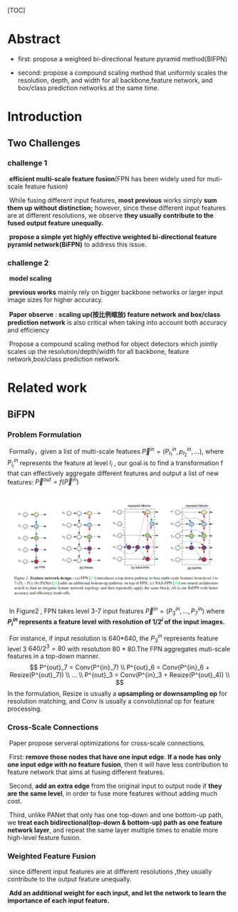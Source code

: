 [TOC]

# Abstract

- first: propose a weighted bi-directional feature pyramid method(BIFPN)

- second: propose a compound scaling method that uniformly scales the resolution, depth, and width for all backbone,feature network, and box/class prediction networks at the same time.



# Introduction



## Two Challenges

### challenge 1

​	**efficient multi-scale feature fusion**(FPN has been widely used for muti-scale feature fusion)

​	While fusing different input features, **most previous** works simply **sum them up without distinction;** however, since these different input features are at different resolutions, we observe **they usually contribute to the fused output feature unequally.**

​	**propose a simple yet highly effective weighted bi-directional feature pyramid network(BiFPN)** to address this issue.

### challenge 2

​	**model scaling**

​	**previous works** mainly rely on bigger backbone networks or larger input image sizes for higher accuracy.

​	**Paper observe** : **scaling up(按比例缩放) feature network and box/class prediction network** is also critical when taking into account both accuracy and efficiency

​	Propose a compound scaling method for object detectors which jointly scales up the resolution/depth/width for all backbone, feature network,box/class prediction network.



# Related work



## BiFPN

### Problem Formulation

​	Formally，given a list of multi-scale features $\overrightarrow{P}^{in} = (P^{in}_{l_1}, p^{in}_{l_2},...)$, where $P^{in}_{l_i}$ represents the feature at level $l_i$ , our goal is to find a transformation f that can effectively aggregate different features and output a list of new features: $\overrightarrow{P}^{out} = f(\overrightarrow{P}^{in})$ 

![](img/EDet-fpn.png)

​		In Figure2 , FPN takes level 3-7 input features $\overrightarrow{P}^{in} = (P^{in}_3,...,P^{in}_7)$  where **$P^{in}_i$ represents a feature level with resolution of $1/2^i$ of the input images.**

​			For instance, if input resolution is 640*640, the $P^{in}_3$ represents feature level 3 $640/2^3 = 80$ with resolution 80 * 80.The FPN aggregates muti-scale features in a top-down manner.
$$
P^{out}_7 = Conv(P^{in}_7) \\
P^{out}_6 = Conv(P^{in}_6 + Resize(P^{out}_7)) \\
... \\
P^{out}_3 = Conv(P^{in}_3 + Resize(P^{out}_4)) \\
$$
 	In the formulation, Resize is usually a **upsampling or downsampling op** for resolution matching, and Conv is usually a convolutional op for feature processing.



### Cross-Scale Connections

​		Paper propose serveral optimizations for cross-scale connections.

​		First: **remove those nodes that have one input edge**. **If a node has only one input edge with no feature fusion**, then it will have less contribution to feature network that aims at fusing different features.

​		Second, **add an extra edge** from the original input to output node if **they are the same level**, in order to fuse more features without adding much cost.

​	   Third, unlike PANet that only has one top-down and one bottom-up path, we **treat each bidirectional(top-down & bottom-up) path as one feature network layer**, and repeat the same layer multiple times to enable more high-level feature fusion.

### Weighted Feature Fusion

​	since different input features are at different resolutions ,they usually contribute to the output feature unequally.

​	**Add an additional weight for each input, and let the network to learn the importance of each input feature.**

